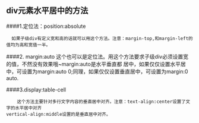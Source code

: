 ## div元素水平居中的方法

####1.定位法：position:absolute

      如果子级div有定义宽和高的话就可以用这个方法。注意：margin-top,和margin-left的值均为高和宽值一半。


####2. margin:auto
        这个也可以是定位法。用这个方法要求子级div必须设置宽的值，不然没有效果哦~margin:auto是水平垂直都
    居中，如果仅仅设置水平居中，可设置为margin:auto 0;同理，如果仅仅设置垂直居中，可设置为margin:0 auto.

####3.display:table-cell

        这个方法主要针对多行文字内容的垂直居中对齐。注意：text-align:center设置了文字的水平居中对齐
    vertical-align:middle设置的是垂直居中对齐。

